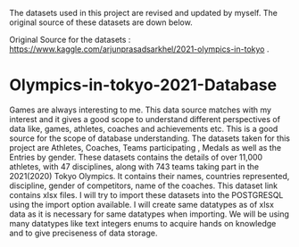 The datasets used in this project are revised and updated by myself. The original source of these datasets are down below.

Original Source for the datasets :  https://www.kaggle.com/arjunprasadsarkhel/2021-olympics-in-tokyo .


# Olympics-in-tokyo-2021-Database
Games are always interesting to me. This data source matches with my interest and it gives a good scope to understand different perspectives of data like, games, athletes, coaches and achievements etc. This is a good source for the scope of database understanding. The datasets taken for this project are Athletes, Coaches, Teams participating , Medals as well as the Entries by gender. These datasets contains the details of over 11,000 athletes, with 47 disciplines, along with 743 teams taking part in the 2021(2020) Tokyo Olympics. It contains their names, countries represented, discipline, gender of competitors, name of the coaches. This dataset link contains xlsx files. I will try to import these datasets into the POSTGRESQL using the import option available. I will create same datatypes as  of xlsx data as it is necessary for same datatypes when importing.  We will be using many datatypes like text integers enums to acquire hands on knowledge and to give preciseness of data storage.
